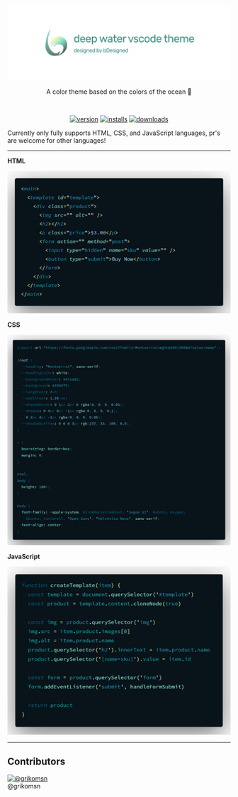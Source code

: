 <!-- markdownlint-disable MD033 MD036 MD041-->

<div align='center'>

[![deep-water](./images/header.png)](https://marketplace.visualstudio.com/items?itemName=bDesigned.deep-water)

A color theme based on the colors of the ocean 🌊

<br/>

[![version](https://badgen.net/vs-marketplace/v/bDesigned.deep-water)][self]
[![installs](https://badgen.net/vs-marketplace/i/bDesigned.deep-water)][self]
[![downloads](https://badgen.net/vs-marketplace/d/bDesigned.deep-water)][self]

</div>

Currently only fully supports HTML, CSS, and JavaScript languages, pr's are welcome for other languages!

---

**HTML**

![HTML code](images/html.png)

**CSS**

![CSS code](images/css.png)

**JavaScript**

![JS code](images/js.png)

[self]: https://marketplace.visualstudio.com/items?itemName=bDesigned.deep-water
[license]: https://marketplace.visualstudio.com/items/bDesigned.deep-water/license

---

## Contributors

[![@grikomsn](https://avatars2.githubusercontent.com/u/8220954?s=460&u=574bb8f8c370f3113a580e4c155a86ab530993d7&v=4)](https://github.com/grikomsn/)<br/>
@grikomsn
